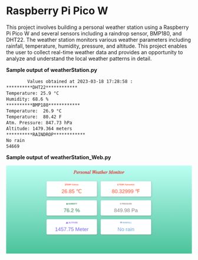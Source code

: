 # Raspberry Pi Pico W

This project involves building a personal weather station using a Raspberry Pi Pico W and several sensors including a raindrop sensor, BMP180, and DHT22. The weather station monitors various weather parameters including rainfall, temperature, humidity, pressure, and altitude. This project enables the user to collect real-time weather data and provides an opportunity to analyze and understand the local weather patterns in detail.

**Sample output of weatherStation.py**

```
		Values obtained at 2023-03-18 17:28:58 : 
**********DHT22************
Temperature: 25.9 °C
Humidity: 68.6 %
**********BMP180************
Temperature:  26.9 °C
Temperature:  80.42 F
Atm. Pressure: 847.73 hPa
Altitude: 1479.364 meters
**********RAINDROP************
No rain
54669
```

**Sample output of weatherStation_Web.py**

<img src="img.png">